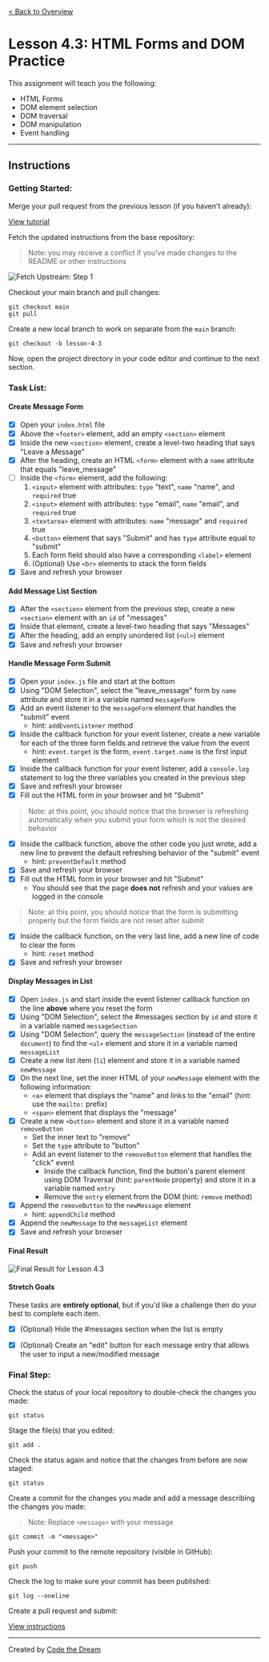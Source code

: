 [< Back to Overview](../../README.md)

# Lesson 4.3: HTML Forms and DOM Practice

This assignment will teach you the following:

- HTML Forms
- DOM element selection
- DOM traversal
- DOM manipulation
- Event handling

---

## Instructions

### Getting Started:

Merge your pull request from the previous lesson (if you haven't already):

[View tutorial](../common/how-to-merge.md)

Fetch the updated instructions from the base repository:

> Note: you may receive a conflict if you've made changes to the README or other instructions

![Fetch Upstream: Step 1](../assets/fetch-upstream/step-1.jpg)

Checkout your main branch and pull changes:

    git checkout main
    git pull

Create a new local branch to work on separate from the `main` branch:

    git checkout -b lesson-4-3

Now, open the project directory in your code editor and continue to the next section.

### Task List:

#### Create Message Form

- [x] Open your `index.html` file
- [x] Above the `<footer>` element, add an empty `<section>` element
- [x] Inside the new `<section>` element, create a level-two heading that says "Leave a Message"
- [x] After the heading, create an HTML `<form>` element with a `name` attribute that equals "leave_message"
- [ ] Inside the `<form>` element, add the following:
  1. `<input>` element with attributes: `type` "text", `name` "name", and `required` true
  2. `<input>` element with attributes: `type` "email", `name` "email", and `required` true
  3. `<textarea>` element with attributes: `name` "message" and `required` true
  4. `<button>` element that says "Submit" and has `type` attribute equal to "submit"
  5. Each form field should also have a corresponding `<label>` element
  6. (Optional) Use `<br>` elements to stack the form fields
- [x] Save and refresh your browser

#### Add Message List Section

- [x] After the `<section>` element from the previous step, create a new `<section>` element with an `id` of "messages"
- [x] Inside that element, create a level-two heading that says "Messages"
- [x] After the heading, add an empty unordered list (`<ul>`) element
- [x] Save and refresh your browser

#### Handle Message Form Submit

- [x] Open your `index.js` file and start at the bottom
- [x] Using "DOM Selection", select the "leave_message" form by `name` attribute and store it in a variable named `messageForm`
- [x] Add an event listener to the `messageForm` element that handles the "submit" event
  - hint: `addEventListener` method
- [x] Inside the callback function for your event listener, create a new variable for each of the three form fields and retrieve the value from the event
  - hint: `event.target` is the form, `event.target.name` is the first input element
- [x] Inside the callback function for your event listener, add a `console.log` statement to log the three variables you created in the previous step
- [x] Save and refresh your browser
- [x] Fill out the HTML form in your browser and hit "Submit"

> Note: at this point, you should notice that the browser is refreshing automatically when you submit your form which is not the desired behavior

- [x] Inside the callback function, above the other code you just wrote, add a new line to prevent the default refreshing behavior of the "submit" event
  - hint: `preventDefault` method
- [x] Save and refresh your browser
- [x] Fill out the HTML form in your browser and hit "Submit"
  - You should see that the page **does not** refresh and your values are logged in the console

> Note: at this point, you should notice that the form is submitting properly but the form fields are not reset after submit

- [x] Inside the callback function, on the very last line, add a new line of code to clear the form
  - hint: `reset` method
- [x] Save and refresh your browser

#### Display Messages in List

- [x] Open `index.js` and start inside the event listener callback function on the line **above** where you reset the form
- [x] Using "DOM Selection", select the #messages section by `id` and store it in a variable named `messageSection`
- [x] Using "DOM Selection", query the `messageSection` (instead of the entire `document`) to find the `<ul>` element and store it in a variable named `messageList`
- [x] Create a new list item (`li`) element and store it in a variable named `newMessage`
- [x] On the next line, set the inner HTML of your `newMessage` element with the following information:
  - `<a>` element that displays the "name" and links to the "email" (hint: use the `mailto:` prefix)
  - `<span>` element that displays the "message"
- [x] Create a new `<button>` element and store it in a variable named `removeButton`
  - Set the inner text to "remove"
  - Set the `type` attribute to "button"
  - Add an event listener to the `removeButton` element that handles the "click" event
    - Inside the callback function, find the button's parent element using DOM Traversal (hint: `parentNode` property) and store it in a variable named `entry`
    - Remove the `entry` element from the DOM (hint: `remove` method)
- [x] Append the `removeButton` to the `newMessage` element
  - hint: `appendChild` method
- [x] Append the `newMessage` to the `messageList` element
- [x] Save and refresh your browser

#### Final Result

![Final Result for Lesson 4.3](../assets/section-4/lesson-4-3-result.png)

#### Stretch Goals

These tasks are **entirely optional**, but if you'd like a challenge then do your best to complete each item.

- [x] (Optional) Hide the #messages section when the list is empty
- [x] (Optional) Create an "edit" button for each message entry that allows the user to input a new/modified message


### Final Step:

Check the status of your local repository to double-check the changes you made:

    git status

Stage the file(s) that you edited:

    git add .

Check the status again and notice that the changes from before are now staged:

    git status

Create a commit for the changes you made and add a message describing the changes you made:

> Note: Replace `<message>` with your message

    git commit -m "<message>"

Push your commit to the remote repository (visible in GitHub):

    git push

Check the log to make sure your commit has been published:

    git log --oneline

Create a pull request and submit:

[View instructions](../common/how-to-pull-request.md)

---

Created by [Code the Dream](https://www.codethedream.org)
